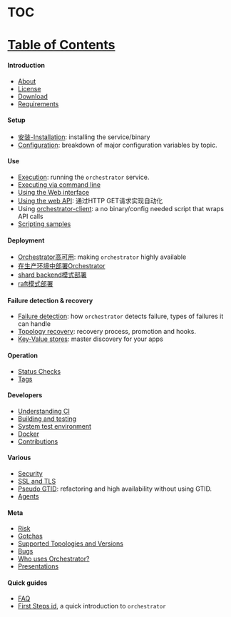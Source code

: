 # TOC
# [Table of Contents](https://github.com/openark/orchestrator/tree/master/docs#introduction)
#### Introduction
* [About](Introduction/About.md)
* [License](Introduction/License.md)
* [Download](Introduction/Download.md)
* [Requirements](Introduction/Requirements.md)

#### Setup
* [安装-Installation](Setup/部署/安装-Installation.md): installing the service/binary
* [Configuration](Setup/配置/Configuration.md): breakdown of major configuration variables by topic.

#### Use
* [Execution](Use/Execution.md): running the `orchestrator` service.
* [Executing via command line](Use/Executing%20via%20command%20line.md)
* [Using the Web interface](Use/Using%20the%20Web%20interface.md)
* [Using the web API](Use/Using%20the%20web%20API.md): 通过HTTP GET请求实现自动化
*  Using [orchestrator-client](Use/orchestrator-client.md): a no binary/config needed script that wraps API calls
* [Scripting samples](Use/Scripting%20samples.md)

#### Deployment
* [Orchestrator高可用](Deployment/Orchestrator高可用.md): making `orchestrator` highly available
* [在生产环境中部署Orchestrator](Deployment/在生产环境中部署Orchestrator.md)
* [shard backend模式部署](Deployment/shard%20backend模式部署.md)
* [raft模式部署](Deployment/raft模式部署.md)

#### Failure detection & recovery
* [Failure detection](Failure%20detection%20%26%20recovery/Failure%20detection.md): how `orchestrator` detects failure, types of failures it can handle
* [Topology recovery](Failure%20detection%20%26%20recovery/Topology%20recovery.md): recovery process, promotion and hooks.
* [Key-Value stores](Failure%20detection%20%26%20recovery/Key-Value%20stores.md): master discovery for your apps

#### Operation
* [Status Checks](Operation/Status%20Checks.md)
* [Tags](Operation/Tags.md)

#### Developers
* [Understanding CI](Developers/Understanding%20CI.md)
* [Building and testing](Developers/Building%20and%20testing.md)
* [System test environment](System%20test%20environment.md)
* [Docker](Developers/Docker.md)
* [Contributions](Developers/Contributions.md)

#### Various
* [Security](Various/Security.md)
* [SSL and TLS](Various/SSL%20and%20TLS.md)
* [Pseudo GTID](Various/Pseudo%20GTID.md): refactoring and high availability without using GTID.
* [Agents](Various/Agents.md)

#### Meta
* [Risk](Meta/Risk.md)
* [Gotchas](Meta/Gotchas.md)
* [Supported Topologies and Versions](Meta/Supported%20Topologies%20and%20Versions.md)
* [Bugs](Meta/Bugs.md)
* [Who uses Orchestrator?](Meta/Who%20uses%20Orchestrator%20.md)
* [Presentations](Meta/Presentations.md)

#### Quick guides
* [FAQ](Quick%20guides/FAQ.md)
* [First Steps id](Quick%20guides/First%20Steps.md), a quick introduction to `orchestrator`
